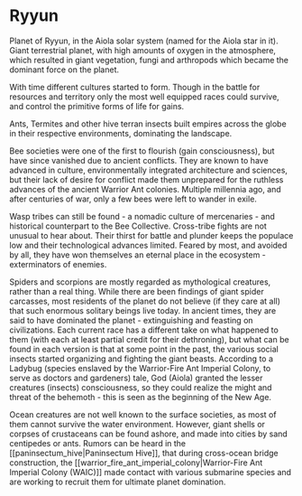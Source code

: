 # Ryyun
Planet of Ryyun, in the Aiola solar system (named  for the Aiola star in it). Giant terrestrial planet, with high amounts of oxygen  in the atmosphere, which resulted in giant vegetation, fungi and arthropods which became the dominant force on the planet. 

With time different cultures started to form. Though in the battle for resources and territory only the most well equipped races could survive, and control the primitive forms of life for gains.

Ants, Termites and other hive terran insects built empires across the globe in their respective environments, dominating the landscape.

Bee societies were one of the first to flourish (gain consciousness), but have since vanished due to ancient conflicts. They are known to have advanced in culture, environmentally integrated architecture and sciences, but their lack of desire for conflict made them unprepared for the ruthless advances of the ancient Warrior Ant colonies. Multiple millennia ago, and after centuries of war, only a few bees were left to wander in exile. 

Wasp tribes can  still be found - a nomadic culture of mercenaries - and historical counterpart to the Bee Collective. Cross-tribe fights are not unusual to hear about. Their thirst for battle and plunder keeps the populace low and their technological advances limited. Feared by most, and avoided by all, they have won themselves an eternal place in the ecosystem - exterminators of enemies.

Spiders and scorpions are mostly regarded as mythological creatures, rather than a real thing. While there are been findings of giant spider carcasses, most residents of the planet do not believe (if they care at all) that such enormous solitary beings live today. In ancient times, they are said to have dominated the planet - extinguishing and feasting on civilizations. Each current race has a different take on what happened to them (with each at least partial credit for their dethroning), but what can be found in each version is that at some point in the past, the various social insects started organizing and fighting the giant beasts. According to a Ladybug (species enslaved by the Warrior-Fire Ant Imperial Colony, to serve as doctors and gardeners) tale, God (Aiola) granted the lesser creatures (insects) consciousness, so they could realize the might and threat of the behemoth - this is seen as the beginning of the New Age.

Ocean creatures are not well known to the surface societies, as most of them cannot survive the water environment. However, giant shells or corpses of crustaceans can be found ashore, and made into cities by sand centipedes or ants. Rumors can be heard in the [[paninsectum_hive|Paninsectum Hive]], that during cross-ocean bridge construction, the [[warrior_fire_ant_imperial_colony|Warrior-Fire Ant Imperial Colony (WAIC)]] made contact with various submarine species and are working to recruit them for ultimate planet domination. 
